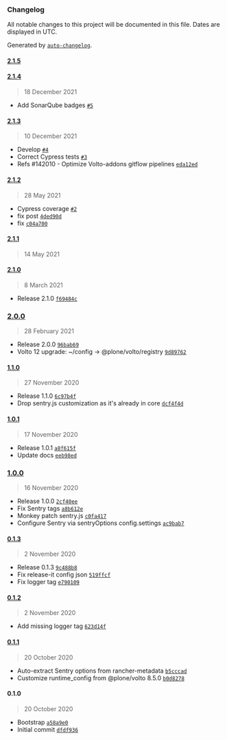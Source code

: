 ### Changelog

All notable changes to this project will be documented in this file. Dates are displayed in UTC.

Generated by [`auto-changelog`](https://github.com/CookPete/auto-changelog).

#### [2.1.5](https://github.com/eea/volto-sentry-rancher-config/compare/2.1.4...2.1.5)


#### [2.1.4](https://github.com/eea/volto-sentry-rancher-config/compare/2.1.3...2.1.4)

> 18 December 2021

- Add SonarQube badges [`#5`](https://github.com/eea/volto-sentry-rancher-config/pull/5)

#### [2.1.3](https://github.com/eea/volto-sentry-rancher-config/compare/2.1.2...2.1.3)

> 10 December 2021

- Develop [`#4`](https://github.com/eea/volto-sentry-rancher-config/pull/4)
- Correct Cypress tests [`#3`](https://github.com/eea/volto-sentry-rancher-config/pull/3)
- Refs #142010 - Optimize Volto-addons gitflow pipelines [`eda12ed`](https://github.com/eea/volto-sentry-rancher-config/commit/eda12eda6401bf13aaa0ed4ae25b7cc079d98c35)

#### [2.1.2](https://github.com/eea/volto-sentry-rancher-config/compare/2.1.1...2.1.2)

> 28 May 2021

- Cypress coverage [`#2`](https://github.com/eea/volto-sentry-rancher-config/pull/2)
- fix post [`4ded90d`](https://github.com/eea/volto-sentry-rancher-config/commit/4ded90d046b56e355da250089daac8efc43fd53c)
- fix [`c04a700`](https://github.com/eea/volto-sentry-rancher-config/commit/c04a70002c83946cfbe654aac42dc84baebc9bf8)

#### [2.1.1](https://github.com/eea/volto-sentry-rancher-config/compare/2.1.0...2.1.1)

> 14 May 2021


#### [2.1.0](https://github.com/eea/volto-sentry-rancher-config/compare/2.0.0...2.1.0)

> 8 March 2021

- Release 2.1.0 [`f69484c`](https://github.com/eea/volto-sentry-rancher-config/commit/f69484c0918d83ffaa5bc3c81ff29428450fd6ec)

### [2.0.0](https://github.com/eea/volto-sentry-rancher-config/compare/1.1.0...2.0.0)

> 28 February 2021

- Release 2.0.0 [`96bab69`](https://github.com/eea/volto-sentry-rancher-config/commit/96bab6918bec1ee32d2664112d353a232666d214)
- Volto 12 upgrade: ~/config -&gt; @plone/volto/registry [`9d89762`](https://github.com/eea/volto-sentry-rancher-config/commit/9d89762241115c506969bfd3f3220ccb533a018f)

#### [1.1.0](https://github.com/eea/volto-sentry-rancher-config/compare/1.0.1...1.1.0)

> 27 November 2020

- Release 1.1.0 [`6c97b4f`](https://github.com/eea/volto-sentry-rancher-config/commit/6c97b4f8516ead61c9e3e8f07f19112d61b1dc97)
- Drop sentry.js customization as it's already in core [`dcf4f4d`](https://github.com/eea/volto-sentry-rancher-config/commit/dcf4f4db517ce8ad4e6bb4731d78325e23a8a5e5)

#### [1.0.1](https://github.com/eea/volto-sentry-rancher-config/compare/1.0.0...1.0.1)

> 17 November 2020

- Release 1.0.1 [`a8f615f`](https://github.com/eea/volto-sentry-rancher-config/commit/a8f615f98276ee9c4210b63cb7c5e7adc714384f)
- Update docs [`eeb98ed`](https://github.com/eea/volto-sentry-rancher-config/commit/eeb98ed315e0ca78c54c0a77db5ef559f0bc07f2)

### [1.0.0](https://github.com/eea/volto-sentry-rancher-config/compare/0.1.3...1.0.0)

> 16 November 2020

- Release 1.0.0 [`2cf40ee`](https://github.com/eea/volto-sentry-rancher-config/commit/2cf40eebdbd92c36b78cd262019624d495aa6c11)
- Fix Sentry tags [`a8b612e`](https://github.com/eea/volto-sentry-rancher-config/commit/a8b612ee2723de70961b60278b9aa25b1690da60)
- Monkey patch sentry.js [`c0fa417`](https://github.com/eea/volto-sentry-rancher-config/commit/c0fa4177869ed8d287fbb759bf79b83e8cb99227)
- Configure Sentry via sentryOptions config.settings [`ac9bab7`](https://github.com/eea/volto-sentry-rancher-config/commit/ac9bab781a4a1d48049abe9dd8dfe019e470ca52)

#### [0.1.3](https://github.com/eea/volto-sentry-rancher-config/compare/0.1.2...0.1.3)

> 2 November 2020

- Release 0.1.3 [`9c488b8`](https://github.com/eea/volto-sentry-rancher-config/commit/9c488b8d7983e2e34735c68bdb548c1a96d05fd1)
- Fix release-it config json [`519ffcf`](https://github.com/eea/volto-sentry-rancher-config/commit/519ffcf94d9a1ea7afe65479ce9d76caf1b3c009)
- Fix logger tag [`e790109`](https://github.com/eea/volto-sentry-rancher-config/commit/e79010900e57729ad3a0d9b69b5174ce1bc811ad)

#### [0.1.2](https://github.com/eea/volto-sentry-rancher-config/compare/0.1.1...0.1.2)

> 2 November 2020

- Add missing logger tag [`623d14f`](https://github.com/eea/volto-sentry-rancher-config/commit/623d14f6b56e927eb24572d9fc8d387ff1a1c0cd)

#### [0.1.1](https://github.com/eea/volto-sentry-rancher-config/compare/0.1.0...0.1.1)

> 20 October 2020

- Auto-extract Sentry options from rancher-metadata [`b5cccad`](https://github.com/eea/volto-sentry-rancher-config/commit/b5cccadab70e1cb4d909c0290953819d2d956c3a)
- Customize runtime_config from @plone/volto 8.5.0 [`b0d8278`](https://github.com/eea/volto-sentry-rancher-config/commit/b0d82781d5904a591fb168e3a5be6a4fdd786421)

#### 0.1.0

> 20 October 2020

- Bootstrap [`a58a9e0`](https://github.com/eea/volto-sentry-rancher-config/commit/a58a9e00fbdfaf0d4400f369cf4c6dcd6940d854)
- Initial commit [`dfdf936`](https://github.com/eea/volto-sentry-rancher-config/commit/dfdf93693a0a48775d614e7e470448b0705c6192)
